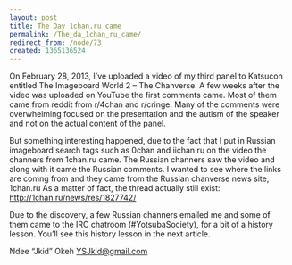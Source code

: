 ```yaml
---
layout: post
title: The Day 1chan.ru came
permalink: /The_da_1chan_ru_came/
redirect_from: /node/73
created: 1365136524
---
```

On February 28, 2013, I’ve uploaded a video of my third panel to Katsucon entitled The Imageboard World 2 – The Chanverse. A few weeks after the video was uploaded on YouTube the first comments came. Most of them came from reddit from r/4chan and r/cringe. Many of the comments were overwhelming focused on the presentation and the autism of the speaker and not on the actual content of the panel. 

But something interesting happened, due to the fact that I put in Russian imageboard search tags such as 0chan and iichan.ru on the video the channers from 1chan.ru came.  The Russian channers saw the video and along with it came the Russian comments. I wanted to see where the links are comng from and they came from the Russian chanverse news site, 1chan.ru  As a matter of fact, the thread actually still exist: http://1chan.ru/news/res/1827742/

Due to the discovery, a few Russian channers emailed me and some of them came to the IRC chatroom (#YotsubaSociety), for a bit of a history lesson.
You’ll see this history lesson in the next article.

Ndee “Jkid” Okeh
YSJkid@gmail.com
